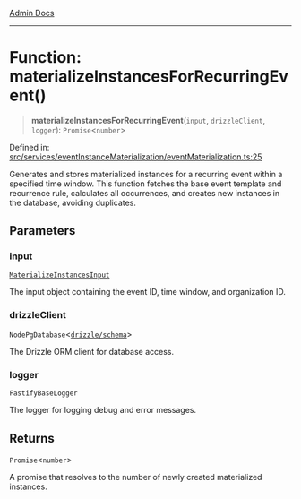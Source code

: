 [Admin Docs](/)

***

# Function: materializeInstancesForRecurringEvent()

> **materializeInstancesForRecurringEvent**(`input`, `drizzleClient`, `logger`): `Promise`\<`number`\>

Defined in: [src/services/eventInstanceMaterialization/eventMaterialization.ts:25](https://github.com/gautam-divyanshu/talawa-api/blob/1d38acecd3e456f869683fb8dca035a5e42010d5/src/services/eventInstanceMaterialization/eventMaterialization.ts#L25)

Generates and stores materialized instances for a recurring event within a specified time window.
This function fetches the base event template and recurrence rule, calculates all occurrences,
and creates new instances in the database, avoiding duplicates.

## Parameters

### input

[`MaterializeInstancesInput`](../../types/interfaces/MaterializeInstancesInput.md)

The input object containing the event ID, time window, and organization ID.

### drizzleClient

`NodePgDatabase`\<[`drizzle/schema`](../../../../drizzle/schema/README.md)\>

The Drizzle ORM client for database access.

### logger

`FastifyBaseLogger`

The logger for logging debug and error messages.

## Returns

`Promise`\<`number`\>

A promise that resolves to the number of newly created materialized instances.
